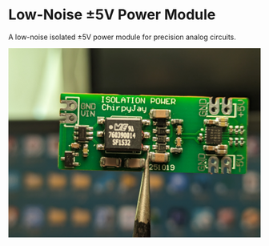 # Low-Noise ±5V Power Module

A low-noise isolated ±5V power module for precision analog circuits.

<p align="center">
    <img src="img.jpg" alt="1" width="700"; height:auto; display:inline-block; margin:0; padding:0;"/>
</p>